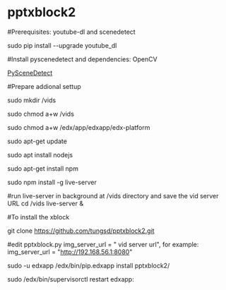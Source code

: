 # pptxblock2

#Prerequisites: youtube-dl and scenedetect

sudo pip install --upgrade youtube_dl

#Install pyscenedetect and dependencies: OpenCV

[PySceneDetect](https://pyscenedetect.readthedocs.io/en/latest/download/#installation)

#Prepare addional settup

sudo mkdir /vids

sudo chmod a+w /vids

sudo chmod a+w /edx/app/edxapp/edx-platform

sudo apt-get update

sudo apt install nodejs

sudo apt-get install npm

sudo npm install -g live-server

#run live-server in background at /vids directory and save the vid server URL
cd /vids
live-server &

#To install the xblock

git clone https://github.com/tungsd/pptxblock2.git

#edit pptxblock.py img_server_url = " vid server url", for example: img_server_url = "http://192.168.56.1:8080"

sudo -u edxapp /edx/bin/pip.edxapp install pptxblock2/

sudo /edx/bin/supervisorctl restart edxapp:
